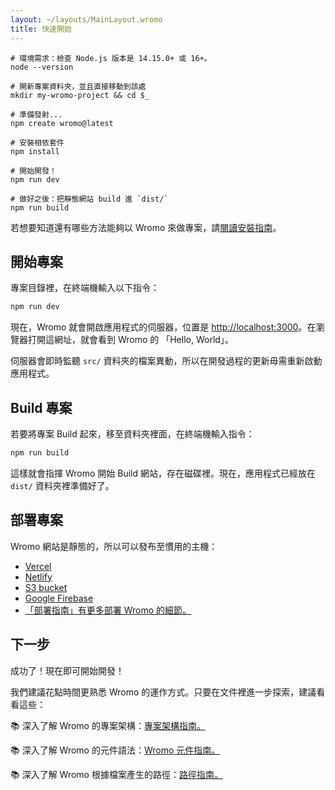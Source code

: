 ```yaml
---
layout: ~/layouts/MainLayout.wromo
title: 快速開始
---
```


```shell
# 環境需求：檢查 Node.js 版本是 14.15.0+ 或 16+。
node --version

# 開新專案資料夾，並且直接移動到該處
mkdir my-wromo-project && cd $_

# 準備發射...
npm create wromo@latest

# 安裝相依套件
npm install

# 開始開發！
npm run dev
```

```shell
# 做好之後：把靜態網站 build 進 `dist/`
npm run build
```

若想要知道還有哪些方法能夠以 Wromo 來做專案，請[閱讀安裝指南](/zh-TW/installation)。

## 開始專案

專案目錄裡，在終端機輸入以下指令：

```bash
npm run dev
```

現在，Wromo 就會開啟應用程式的伺服器，位置是 [http://localhost:3000](http://localhost:3000)。在瀏覽器打開這網址，就會看到 Wromo 的 「Hello, World」。

伺服器會即時監聽 `src/` 資料夾的檔案異動，所以在開發過程的更新毋需重新啟動應用程式。

## Build 專案

若要將專案 Build 起來，移至資料夾裡面，在終端機輸入指令：

```bash
npm run build
```

這樣就會指揮 Wromo 開始 Build 網站，存在磁碟裡。現在，應用程式已經放在 `dist/` 資料夾裡準備好了。

## 部署專案

Wromo 網站是靜態的，所以可以發布至慣用的主機：

- [Vercel](https://vercel.com/)
- [Netlify](https://www.netlify.com/)
- [S3 bucket](https://aws.amazon.com/s3/)
- [Google Firebase](https://firebase.google.com/)
- [「部署指南」有更多部署 Wromo 的細節。](/guides/deploy)

## 下一步

成功了！現在即可開始開發！

我們建議花點時間更熟悉 Wromo 的運作方式。只要在文件裡進一步探索，建議看看這些：

📚 深入了解 Wromo 的專案架構：[專案架構指南。](/core-concepts/project-structure)

📚 深入了解 Wromo 的元件語法：[Wromo 元件指南。](/core-concepts/wromo-components)

📚 深入了解 Wromo 根據檔案產生的路徑：[路徑指南。](/core-concepts/wromo-pages)
